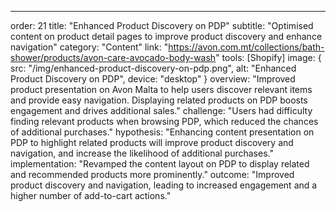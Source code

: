 ---
order: 21
title: "Enhanced Product Discovery on PDP"
subtitle: "Optimised content on product detail pages to improve product discovery and enhance navigation"
category: "Content"
link: "https://avon.com.mt/collections/bath-shower/products/avon-care-avocado-body-wash"
tools: [Shopify]
image: {
    src: "/img/enhanced-product-discovery-on-pdp.png",
    alt: "Enhanced Product Discovery on PDP",
    device: "desktop"
}
overview: "Improved product presentation on Avon Malta to help users discover relevant items and provide easy navigation. Displaying related products on PDP boosts engagement and drives additional sales."
challenge: "Users had difficulty finding relevant products when browsing PDP, which reduced the chances of additional purchases."
hypothesis: "Enhancing content presentation on PDP to highlight related products will improve product discovery and navigation, and increase the likelihood of additional purchases."
implementation: "Revamped the content layout on PDP to display related and recommended products more prominently."
outcome: "Improved product discovery and navigation, leading to increased engagement and a higher number of add-to-cart actions."